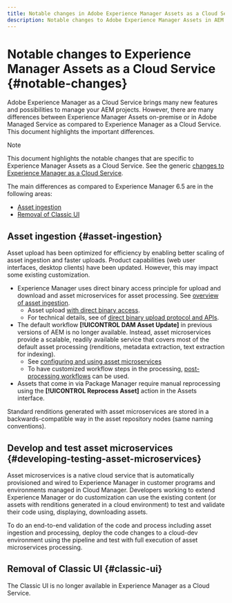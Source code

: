 ```yaml
---
title: Notable changes in Adobe Experience Manager Assets as a Cloud Service
description: Notable changes to Adobe Experience Manager Assets in AEM Cloud Service as compared to Adobe Experience Manager 6.5.
---
```


# Notable changes to Experience Manager Assets as a Cloud Service {#notable-changes}

Adobe Experience Manager as a Cloud Service brings many new features and possibilities to manage your AEM projects. However, there are many differences between Experience Manager Assets on-premise or in Adobe Managed Service as compared to Experience Manager as a Cloud Service. This document highlights the important differences.

>[!NOTE]
>
>This document highlights the notable changes that are specific to Experience Manager Assets as a Cloud Service. See the generic [changes to Experience Manager as a Cloud Service](/help/release-notes/aem-cloud-changes.md).

The main differences as compared to Experience Manager 6.5 are in the following areas:

* [Asset ingestion](#asset-ingestion)
* [Removal of Classic UI](#classic-ui)

## Asset ingestion {#asset-ingestion}

Asset upload has been optimized for efficiency by enabling better scaling of asset ingestion and faster uploads. Product capabilities (web user interfaces, desktop clients) have been updated. However, this may impact some existing customization.

* Experience Manager uses direct binary access principle for upload and download and asset microservices for asset processing. See [overview of asset ingestion](/help/assets/asset-microservices-overview.md).
  * Asset upload [with direct binary access](/help/assets/asset-microservices-overview.md#asset-upload-with-direct-binary-access).
  * For technical details, see  of [direct binary upload protocol and APIs](/help/assets/developer-reference-material-apis.md#overview-binary-upload).
* The default workflow **[!UICONTROL DAM Asset Update]** in previous versions of AEM is no longer available. Instead, asset microservices provide a scalable, readily available service that covers most of the default asset processing (renditions, metadata extraction, text extraction for indexing).
  * See [configuring and using asset microservices](/help/assets/asset-microservices-configure-and-use.md)
  * To have customized workflow steps in the processing, [post-processing workflows](/help/assets/asset-microservices-configure-and-use.md#post-processing-workflows) can be used.
* Assets that come in via Package Manager require manual reprocessing using the **[!UICONTROL Reprocess Asset]** action in the Assets interface.

Standard renditions generated with asset microservices are stored in a backwards-compatible way in the asset repository nodes (same naming conventions).

## Develop and test asset microservices {#developing-testing-asset-microservices}

Asset microservices is a native cloud service that is automatically provisioned and wired to Experience Manager in customer programs and environments managed in Cloud Manager. Developers working to extend Experience Manager or do customization can use the existing content (or assets with renditions generated in a cloud environment) to test and validate their code using, displaying, downloading assets.

To do an end-to-end validation of the code and process including asset ingestion and processing, deploy the code changes to a cloud-dev environment using the pipeline and test with full execution of asset microservices processing.

## Removal of Classic UI {#classic-ui}

The Classic UI is no longer available in Experience Manager as a Cloud Service.
